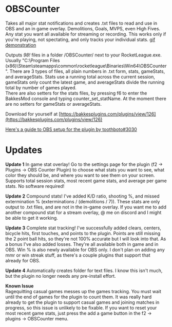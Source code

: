 # OBSCounter

Takes all major stat notifications and creates .txt files to read and use in OBS and an in game overlay. Demolitions, Goals, MVPS, even High Fives. Any stat you want all available for streaming or recording. This works only if you're playing, not spectating, and only tracks your individual stats.
[gif demonstration](https://gfycat.com/reasonableunhappygar)

Outputs *98!* files in a folder /OBSCounter/ next to your RocketLeague.exe. Usually "C:\Program Files (x86)\Steam\steamapps\common\rocketleague\Binaries\Win64\OBSCounter". There are 3 types of files, all plain numbers in .txt form, stats, gameStats, and averageStats. Stats use a running total across the current session, gameStats only count the latest game, and averageStats divide the running total by number of games played.  
There are also setters for the stats files, by pressing f6 to enter the BakkesMod console and typing counter_set_statName. At the moment there are no setters for gameStats or averageStats.

Download for yourself at [https://bakkesplugins.com/plugins/view/126](https://bakkesplugins.com/plugins/view/126)

[Here's a guide to OBS setup for the plugin by toothboto#3030](https://pastebin.com/w3kzUAh3)

# Updates
**Update 1** In game stat overlay! Go to the settings page for the plugin (f2 -> Plugins -> OBS Counter Plugin) to choose what stats you want to see, what color they should be, and where you want to see them on your screen. Supports total session stats, most recent game stats, and average per game stats. No software required!

**Update 2** Compound stats! I've added K/D ratio, shooting %, and missed extermination % (exterminations / (demolitions / 7)). These stats are only output to .txt files, and are not in the in-game overlay. If you want me to add another compound stat for a stream overlay, @ me on discord and I might be able to get it working. 

**Update 3** Complete stat tracking! I've successfully added clears, centers, bicycle hits, first touches, and points to the plugin. Points are still missing the 2 point ball hits, so they're not 100% accurate but I will look into that. As a bonus I've also added losses. They're all available both in game and in OBS. Win % is also newly available for OBS only. I don't plan on adding any mmr or win streak stuff, as there's a couple plugins that support that already for OBS.

**Update 4** Automatically creates folder for text files. I know this isn't much, but the plugin no longer needs any pre-install effort. 

**Known Issue**  
Ragequitting casual games messes up the games tracking. You must wait until the end of games for the plugin to count them. It was really hard already to get the plugin to support casual games and joining matches in progress, so this issue is unlikely to be fixable. If you want to reset your most recent game stats, just press the add a game button in the f2 -> plugins -> OBSCounter menu.
